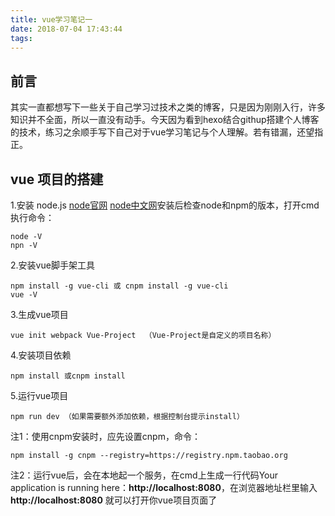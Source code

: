 ```yaml
---
title: vue学习笔记一
date: 2018-07-04 17:43:44
tags:
---
```

## 前言
其实一直都想写下一些关于自己学习过技术之类的博客，只是因为刚刚入行，许多知识并不全面，所以一直没有动手。今天因为看到hexo结合githup搭建个人博客的技术，练习之余顺手写下自己对于vue学习笔记与个人理解。若有错漏，还望指正。

## vue 项目的搭建
1.安装 node.js  [node官网](https://nodejs.org/en/)   [node中文网](http://nodejs.cn)安装后检查node和npm的版本，打开cmd执行命令：

    node -V
    npn -V 
 
    
<!--more-->


2.安装vue脚手架工具

    npm install -g vue-cli 或 cnpm install -g vue-cli
    vue -V 

3.生成vue项目

	vue init webpack Vue-Project  （Vue-Project是自定义的项目名称）

4.安装项目依赖

	npm install 或cnpm install

5.运行vue项目

	npm run dev （如果需要额外添加依赖，根据控制台提示install）
 


注1：使用cnpm安装时，应先设置cnpm，命令：

	npm install -g cnpm --registry=https://registry.npm.taobao.org

注2：运行vue后，会在本地起一个服务，在cmd上生成一行代码Your application is running here：**http://localhost:8080**，在浏览器地址栏里输入**http://localhost:8080**  就可以打开你vue项目页面了
